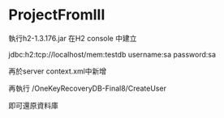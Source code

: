 # ProjectFromIII

執行h2-1.3.176.jar 
在H2 console 中建立

jdbc:h2:tcp://localhost/mem:testdb 
username:sa
password:sa 

再於server context.xml中新增
<Resource auth="Container" driverClassName="org.h2.Driver" maxActive="20" maxIdle="10" maxWait="1" name="jdbc/ZA105G3" password="sa" type="javax.sql.DataSource" url="jdbc:h2:tcp://localhost/mem:testdb" username="sa"/>

再執行
/OneKeyRecoveryDB-Final8/CreateUser 

即可還原資料庫
